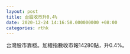 ```yaml
---
layout: post
title: 台股收市升0.4%
date: 2020-12-24 14:16:58.000000000 +08:00
categories: rthk
---
```


台灣股市靠穩。加權指數收市報14280點，升0.4%。

